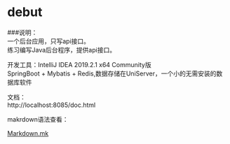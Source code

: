 # debut
###说明：  
一个后台应用，只写api接口。  
练习编写Java后台程序，提供api接口。  

开发工具：IntelliJ IDEA 2019.2.1 x64  Community版  
SpringBoot + Mybatis + Redis,数据存储在UniServer，一个小的无需安装的数据库软件

文档：  
http://localhost:8085/doc.html


makrdown语法查看：

<a href="https://github.com/shuguoli68/debut/src/main/resources/Markdown.mk" target="_blank">Markdown.mk</a> 
